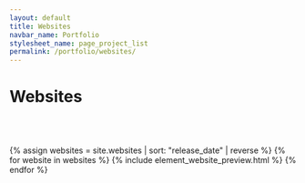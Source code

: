 ```yaml
---
layout: default
title: Websites
navbar_name: Portfolio
stylesheet_name: page_project_list
permalink: /portfolio/websites/
---
```

<!-- Websites -->
<div class="title-container">
	<h1>Websites</h1>
</div>

<div style="padding: 25px;"></div>

<div class="projects-list container marketing">
	{% assign websites = site.websites | sort: "release_date" | reverse %}
	{% for website in websites %}
		{% include element_website_preview.html %}
	{% endfor %}
</div>
